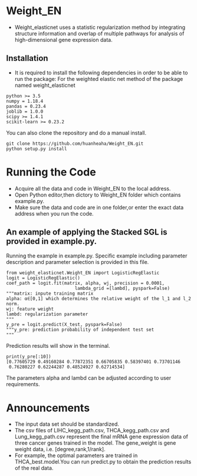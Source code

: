 # Weight_EN
* Weight_elasticnet uses a statistic regularization method by integrating structure information and overlap of multiple pathways for analysis of high-dimensional gene
expression data.
## Installation
* It is required to install the following dependencies in order to be able to run the package: For the weighted elastic net method of the package named weight_elasticnet
```
python >= 3.5
numpy = 1.18.4
pandas = 0.23.4
joblib = 1.0.0
scipy >= 1.4.1
scikit-learn >= 0.23.2
```
You can also clone the repository and do a manual install.
```
git clone https://github.com/huanheaha/Weight_EN.git
python setup.py install
```
# Running the Code
* Acquire all the data and code in Weight_EN to the local address.
* Open Python editor,then dictory to Weight_EN folder which contains example.py. 
* Make sure the data and code are in one folder,or enter the exact data address when you run the code.
## **An example of applying the Stacked SGL is provided in example.py.** <br>
Running the example in example.py. Specific example including parameter description and parameter selection is provided in this file.
```
from weight_elasticnet.Weight_EN import LogisticRegElastic
logit = LogisticRegElastic()
coef_path = logit.fit(matrix, alpha, wj, precision = 0.0001,
                          lambda_grid =[lambd], pyspark=False)
"""matrix: inpute training matrix
alpha: α∈[0,1] which determines the relative weight of the l_1 and l_2 norm.
wj: feature weight
lambd: regularization parameter
"""                     
y_pre = logit.predict(X_test, pyspark=False)
"""y_pre: prediction probability of independent test set
"""  
```
Prediction results will show in the terminal.
```
print(y_pre[:10])
[0.77605729 0.49160284 0.77872351 0.66705835 0.58397401 0.73701146
 0.76280227 0.62244287 0.48524927 0.62714534]
```
The parameters alpha and lambd can be adjusted according to user requirements.
# Announcements
* The input data set should be standardized.
* The csv files of LIHC_kegg_path.csv, THCA_kegg_path.csv and Lung_kegg_path.csv represent the final mRNA gene expression data of three cancer genes trained in the model. The gene_weight is gene weight data, i.e. [degree,rank,1/rank].
* For example, the optimal parameters are trained in THCA_best.model.You can run predict.py to obtain the prediction results of the real data.
